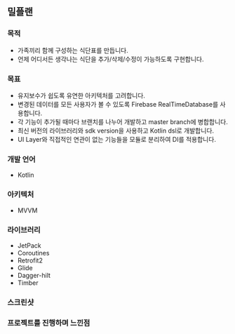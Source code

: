 
## **밀플랜**

### **목적**
- 가족끼리 함께 구성하는 식단표를 만듭니다.
- 언제 어디서든 생각나는 식단을 추가/삭제/수정이 가능하도록 구현합니다.

### **목표**
- 유지보수가 쉽도록 유연한 아키텍처를 고려합니다.
- 변경된 데이터를 모든 사용자가 볼 수 있도록 Firebase RealTimeDatabase를 사용합니다.
- 각 기능이 추가될 때마다 브랜치를 나누어 개발하고 master branch에 병합합니다.
- 최신 버전의 라이브러리와 sdk version을 사용하고 Kotlin dsl로 개발합니다.
- UI Layer와 직접적인 연관이 없는 기능들을 모듈로 분리하여 DI를 적용합니다.

### **개발 언어**
- Kotlin

### **아키텍처**
- MVVM

### **라이브러리**
- JetPack
- Coroutines
- Retrofit2
- Glide
- Dagger-hilt
- Timber

### **스크린샷**
   
   
### **프로젝트를 진행하며 느낀점**
